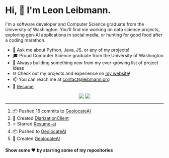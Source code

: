 # Hi, 👋 I'm Leon Leibmann.

I'm a software developer and Computer Science graduate from the University of Washington. You'll find me working on data science projects, exploring gen-AI applications in social media, or hunting for good food after a coding marathon.

- 💬 Ask me about Python, Java, JS, or any of my projects!
- 🎓 Proud Computer Science graduate from the University of Washington
- 🚀 Always building something new from my ever-growing list of project ideas
- 🌐 Check out my projects and experience on [my website](https://leibmann.org)!
- 📫 You can reach me at [contact@leibmann.org](mailto:contact@leibmann.org)
- 📄 [Resume](https://leibmann.org/Leon_Leibmann_Resume.pdf)

<div align="middle">
<img align="top" src="https://github-readme-stats.vercel.app/api/top-langs/?username=Pop101&layout=compact&theme=transparent&hide_border=true&hide=css,jupyter%20notebook">
<img align="top" src="https://github-readme-stats.vercel.app/api?username=Pop101&show_icons=true&theme=transparent&hide_border=true&count_private=true&hide=issues&include_all_commits&hide_rank=true">
</div>

---
<!--START_SECTION:activity-->
1. 📦 Pushed 16 commits to [GeolocateAI](https://github.com/Pop101/GeolocateAI)
2. 🎉 Created [DiarizationClient](https://github.com/Pop101/DiarizationClient)
3. ⭐️ Starred [Resume-ai](https://github.com/kipiiler/resume-ai)
4. 📦 Pushed to [GeolocateAI](https://github.com/Pop101/GeolocateAI)
5. 🎉 Created [GeolocateAI](https://github.com/Pop101/GeolocateAI)
<!--END_SECTION:activity-->

#### Show some ❤️ by starring some of my repositories
